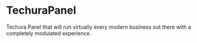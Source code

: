 # TechuraPanel
 Techura Panel that will run virtually every modern business out there with a completely modulated experience.

